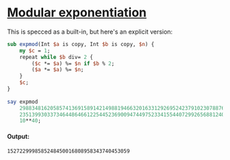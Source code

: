 [1]: https://rosettacode.org/wiki/Modular_exponentiation

# [Modular exponentiation][1]

This is specced as a built-in, but here's an explicit version:

```perl
sub expmod(Int $a is copy, Int $b is copy, $n) {
    my $c = 1;
    repeat while $b div= 2 {
        ($c *= $a) %= $n if $b % 2;
        ($a *= $a) %= $n;
    }
    $c;
}
 
say expmod
    2988348162058574136915891421498819466320163312926952423791023078876139,
    2351399303373464486466122544523690094744975233415544072992656881240319,
    10**40;
```

#### Output:
```
1527229998585248450016808958343740453059
```
